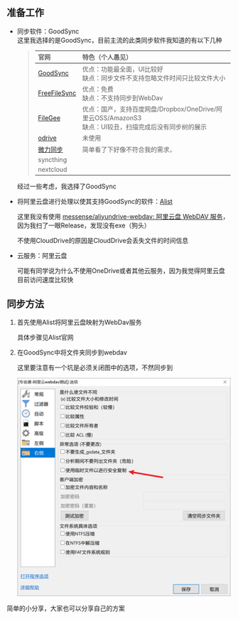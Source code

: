 <h2>准备工作</h2>
<ul>
<li>
<p>同步软件：GoodSync<br />
这里我选择的是GoodSync，目前主流的此类同步软件我知道的有以下几种</p>
<blockquote>
<table>
<thead>
<tr>
<th>官网</th>
<th>特色（个人愚见）</th>
</tr>
</thead>
<tbody>
<tr>
<td><a href="https://www.goodsync.com/cn">GoodSync</a></td>
<td>优点：功能最全面，UI比较好<br />缺点：同步文件不支持忽略文件时间只比较文件大小</td>
</tr>
<tr>
<td><a href="https://freefilesync.org/download.php">FreeFileSync</a></td>
<td>优点：免费<br />缺点：不支持同步到WebDav</td>
</tr>
<tr>
<td><a href="http://cn.filegee.com/product.html">FileGee</a></td>
<td>优点：国产，支持百度网盘/Dropbox/OneDrive/阿里云OSS/AmazonS3<br />缺点：UI较丑，扫描完成后没有同步树的展示</td>
</tr>
<tr>
<td><a href="https://www.odrive.com/homepage5b">odrive</a></td>
<td>未使用</td>
</tr>
<tr>
<td><a href="http://www.verysync.com/">微力同步</a></td>
<td>简单看了下好像不符合我的需求，</td>
</tr>
<tr>
<td>syncthing</td>
<td></td>
</tr>
<tr>
<td>nextcloud</td>
<td></td>
</tr>
</tbody>
</table>
</blockquote>
<p>经过一些考虑，我选择了GoodSync</p>
</li>
<li>
<p>将阿里云盘进行处理以使其支持GoodSync的软件：<a href="https://github.com/alist-org/alist">Alist</a></p>
<p>这里我没有使用 <a href="https://github.com/messense/aliyundrive-webdav">messense/aliyundrive-webdav: 阿里云盘 WebDAV 服务</a>，因为我扫了一眼Release，发现没有exe（狗头）</p>
<p>不使用CloudDrive的原因是CloudDrive会丢失文件的时间信息</p>
</li>
<li>
<p>云服务：阿里云盘</p>
<p>可能有同学说为什么不使用OneDrive或者其他云服务，因为我觉得阿里云盘目前访问速度比较快</p>
</li>
</ul>
<h2>同步方法</h2>
<ol>
<li>
<p>首先使用Alist将阿里云盘映射为WebDav服务</p>
<p>具体步骤见Alist官网</p>
</li>
<li>
<p>在GoodSync中将文件夹同步到webdav</p>
<p>这里要注意有一个坑是必须关闭图中的选项，不然同步到</p>
<p>​<img src="https://raw.githubusercontent.com/cesaryuan/hugo-blog2/main/static/imgs/202310102144093.png" alt="image.png" />​</p>
</li>
</ol>
<p>简单的小分享，大家也可以分享自己的方案</p>
